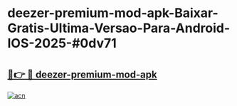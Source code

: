 # deezer-premium-mod-apk-Baixar-Gratis-Ultima-Versao-Para-Android-IOS-2025-#0dv71

# <h2><a href="https://ainizakaria.my?title=deezer-premium-mod-apk&ref=25M">🔗👉 🔴 deezer-premium-mod-apk</a></h2>

[![acn](https://github.com/user-attachments/assets/0f9c940e-d8b0-45ae-aac7-cd30a18b3e1c)](https://ainizakaria.my?title=deezer-premium-mod-apk&ref=25M)

